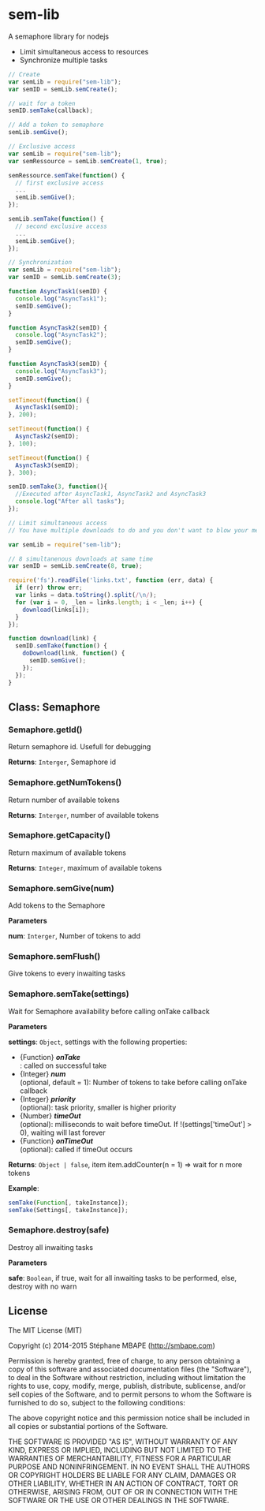 sem-lib
=======
A semaphore library for nodejs
  - Limit simultaneous access to resources
  - Synchronize multiple tasks

```javascript
// Create
var semLib = require("sem-lib");
var semID = semLib.semCreate();

// wait for a token
semID.semTake(callback);

// Add a token to semaphore
semLib.semGive();
```

```javascript
// Exclusive access
var semLib = require("sem-lib");
var semRessource = semLib.semCreate(1, true);

semRessource.semTake(function() {
  // first exclusive access
  ...
  semLib.semGive();
});

semLib.semTake(function() {
  // second exclusive access
  ...
  semLib.semGive();
});
```

```javascript
// Synchronization
var semLib = require("sem-lib");
var semID = semLib.semCreate(3);

function AsyncTask1(semID) {
  console.log("AsyncTask1");
  semID.semGive();
}

function AsyncTask2(semID) {
  console.log("AsyncTask2");
  semID.semGive();
}

function AsyncTask3(semID) {
  console.log("AsyncTask3");
  semID.semGive();
}

setTimeout(function() {
  AsyncTask1(semID);
}, 200);

setTimeout(function() {
  AsyncTask2(semID);
}, 100);

setTimeout(function() {
  AsyncTask3(semID);
}, 300);

semID.semTake(3, function(){
  //Executed after AsyncTask1, AsyncTask2 and AsyncTask3
  console.log("After all tasks");
});
```

```javascript
// Limit simultaneous access
// You have multiple downloads to do and you don't want to blow your memory nor cpu

var semLib = require("sem-lib");

// 8 simultanenous downloads at same time
var semID = semLib.semCreate(8, true);

require('fs').readFile('links.txt', function (err, data) {
  if (err) throw err;
  var links = data.toString().split(/\n/);
  for (var i = 0, _len = links.length; i < _len; i++) {
    download(links[i]);
  }
});

function download(link) {
  semID.semTake(function() {
    doDownload(link, function() {
      semID.semGive();
    });
  });
}

```

## Class: Semaphore


### Semaphore.getId() 

Return semaphore id. Usefull for debugging

**Returns**: `Interger`, Semaphore id

### Semaphore.getNumTokens() 

Return number of available tokens

**Returns**: `Interger`, number of available tokens

### Semaphore.getCapacity() 

Return maximum of available tokens

**Returns**: `Integer`, maximum of available tokens

### Semaphore.semGive(num) 

Add tokens to the Semaphore

**Parameters**

**num**: `Interger`, Number of tokens to add


### Semaphore.semFlush() 

Give tokens to every inwaiting tasks


### Semaphore.semTake(settings) 

Wait for Semaphore availability before calling onTake callback

**Parameters**

**settings**: `Object`, settings with the following properties:
<ul>
<li>{Function} <b><em>onTake</em></b></li>: called on successful take
<li>{Integer} <b><em>num</em></b></li>(optional, default = 1): Number of tokens to take before calling onTake callback
<li>{Integer} <b><em>priority</em></b></li>(optional): task priority, smaller is higher priority
<li>{Number} <b><em>timeOut</em></b></li>(optional): milliseconds to wait before timeOut. If !(settings['timeOut'] > 0), waiting will last forever
<li>{Function} <b><em>onTimeOut</em></b></li>(optional): called if timeOut occurs
</ul>

**Returns**: `Object | false`, item item.addCounter(n = 1) => wait for n more tokens

**Example**:
```js
semTake(Function[, takeInstance]);
semTake(Settings[, takeInstance]);
```

### Semaphore.destroy(safe) 

Destroy all inwaiting tasks

**Parameters**

**safe**: `Boolean`, if true, wait for all inwaiting tasks to be performed, else, destroy with no warn


License
-------
The MIT License (MIT)

Copyright (c) 2014-2015 Stéphane MBAPE (http://smbape.com)

Permission is hereby granted, free of charge, to any person obtaining a copy
of this software and associated documentation files (the "Software"), to deal
in the Software without restriction, including without limitation the rights
to use, copy, modify, merge, publish, distribute, sublicense, and/or sell
copies of the Software, and to permit persons to whom the Software is
furnished to do so, subject to the following conditions:

The above copyright notice and this permission notice shall be included in all
copies or substantial portions of the Software.

THE SOFTWARE IS PROVIDED "AS IS", WITHOUT WARRANTY OF ANY KIND, EXPRESS OR
IMPLIED, INCLUDING BUT NOT LIMITED TO THE WARRANTIES OF MERCHANTABILITY,
FITNESS FOR A PARTICULAR PURPOSE AND NONINFRINGEMENT. IN NO EVENT SHALL THE
AUTHORS OR COPYRIGHT HOLDERS BE LIABLE FOR ANY CLAIM, DAMAGES OR OTHER
LIABILITY, WHETHER IN AN ACTION OF CONTRACT, TORT OR OTHERWISE, ARISING FROM,
OUT OF OR IN CONNECTION WITH THE SOFTWARE OR THE USE OR OTHER DEALINGS IN THE
SOFTWARE.
